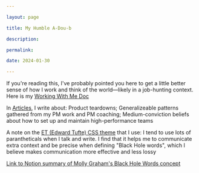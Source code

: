 ```yaml
---

layout: page

title: My Humble A-Dou-b

description: 

permalink: 

date: 2024-01-30

---
```




If you're reading this, I've probably pointed you here to get a little better sense of how I work and think of the world—likely in a job-hunting context. Here is my [Working With Me Doc](https://alexdou.notion.site/Working-with-Alex-handbook-a4d4271cc39c46579bc98abf84b89e48?pvs=4)



In <a href="/Articles">Articles</a>, I write about: Product teardowns; Generalizeable patterns gathered from my PM work and PM coaching; Medium-conviction beliefs about how to set up and maintain high-performance teams 





A note on the <a href = "https://github.com/bradleytaunt/ET-Jekyll">ET (Edward Tufte) CSS theme</a> that I use: I tend to use lots of parantheticals when I talk and write. I find that it helps me to communicate extra context and be precise when defining "Black Hole words"<span class="sidenote-number"></span>, which I believe makes communication more effective and less lossy





<span class="sidenote"><a href="https://alexdou.notion.site/Black-Hole-Words-and-the-Power-of-Asking-Stupid-Questions-6a4a9f59f2d746e185ebf2e0384c88d5?pvs=4">Link to Notion summary of Molly Graham's Black Hole Words concept</a></span>
